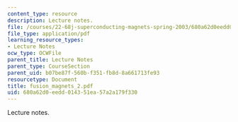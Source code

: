 ```yaml
---
content_type: resource
description: Lecture notes.
file: /courses/22-68j-superconducting-magnets-spring-2003/680a62d0eedd014351ea57a2a179f330_fusion_magnets_2.pdf
file_type: application/pdf
learning_resource_types:
- Lecture Notes
ocw_type: OCWFile
parent_title: Lecture Notes
parent_type: CourseSection
parent_uid: b07be87f-560b-f351-fb8d-8a661713fe93
resourcetype: Document
title: fusion_magnets_2.pdf
uid: 680a62d0-eedd-0143-51ea-57a2a179f330
---
```

Lecture notes.

